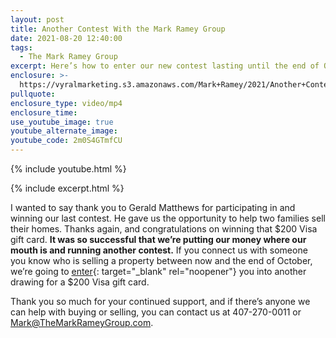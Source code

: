 ```yaml
---
layout: post
title: Another Contest With the Mark Ramey Group
date: 2021-08-20 12:40:00
tags:
  - The Mark Ramey Group
excerpt: Here’s how to enter our new contest lasting until the end of October.
enclosure: >-
  https://vyralmarketing.s3.amazonaws.com/Mark+Ramey/2021/Another+Contest+With+the+Mark+Ramey+Group.mp4
pullquote:
enclosure_type: video/mp4
enclosure_time:
use_youtube_image: true
youtube_alternate_image:
youtube_code: 2m0S4GTmfCU
---
```

{% include youtube.html %}

{% include excerpt.html %}

I wanted to say thank you to Gerald Matthews for participating in and winning our last contest. He gave us the opportunity to help two families sell their homes. Thanks again, and congratulations on winning that $200 Visa gift card. **It was so successful that we’re putting our money where our mouth is and running another contest.** If you connect us with someone you know who is selling a property between now and the end of October, we’re going to [enter](https://forms.gle/oUsDY7BPZptoeLGz6){: target="_blank" rel="noopener"} you into another drawing for a $200 Visa gift card.

Thank you so much for your continued support, and if there’s anyone we can help with buying or selling, you can contact us at 407-270-0011 or [Mark@TheMarkRameyGroup.com](mailto:Mark@TheMarkRameyGroup.com).
